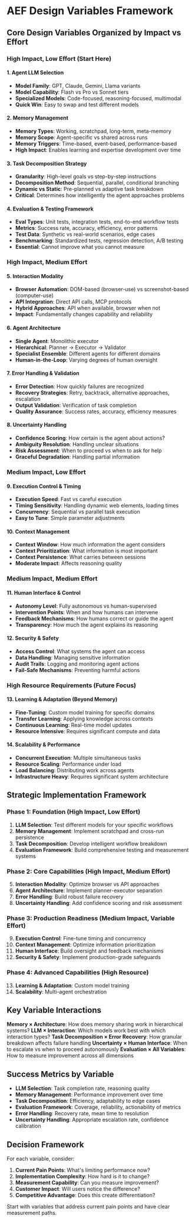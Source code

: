 # AEF Design Variables Framework

## Core Design Variables Organized by Impact vs Effort

### High Impact, Low Effort (Start Here)

#### 1. Agent LLM Selection
- **Model Family**: GPT, Claude, Gemini, Llama variants
- **Model Capability**: Flash vs Pro vs Sonnet tiers
- **Specialized Models**: Code-focused, reasoning-focused, multimodal
- **Quick Win**: Easy to swap and test different models

#### 2. Memory Management
- **Memory Types**: Working, scratchpad, long-term, meta-memory
- **Memory Scope**: Agent-specific vs shared across runs
- **Memory Triggers**: Time-based, event-based, performance-based
- **High Impact**: Enables learning and expertise development over time

#### 3. Task Decomposition Strategy
- **Granularity**: High-level goals vs step-by-step instructions
- **Decomposition Method**: Sequential, parallel, conditional branching
- **Dynamic vs Static**: Pre-planned vs adaptive task breakdown
- **Critical**: Determines how intelligently the agent approaches problems

#### 4. Evaluation & Testing Framework
- **Eval Types**: Unit tests, integration tests, end-to-end workflow tests
- **Metrics**: Success rate, accuracy, efficiency, error patterns
- **Test Data**: Synthetic vs real-world scenarios, edge cases
- **Benchmarking**: Standardized tests, regression detection, A/B testing
- **Essential**: Cannot improve what you cannot measure

### High Impact, Medium Effort

#### 5. Interaction Modality
- **Browser Automation**: DOM-based (browser-use) vs screenshot-based (computer-use)
- **API Integration**: Direct API calls, MCP protocols
- **Hybrid Approaches**: API when available, browser when not
- **Impact**: Fundamentally changes capability and reliability

#### 6. Agent Architecture
- **Single Agent**: Monolithic executor
- **Hierarchical**: Planner → Executor → Validator
- **Specialist Ensemble**: Different agents for different domains
- **Human-in-the-Loop**: Varying degrees of human oversight

#### 7. Error Handling & Validation
- **Error Detection**: How quickly failures are recognized
- **Recovery Strategies**: Retry, backtrack, alternative approaches, escalation
- **Output Validation**: Verification of task completion
- **Quality Assurance**: Success rates, accuracy, efficiency measures

#### 8. Uncertainty Handling
- **Confidence Scoring**: How certain is the agent about actions?
- **Ambiguity Resolution**: Handling unclear situations
- **Risk Assessment**: When to proceed vs when to ask for help
- **Graceful Degradation**: Handling partial information

### Medium Impact, Low Effort

#### 9. Execution Control & Timing
- **Execution Speed**: Fast vs careful execution
- **Timing Sensitivity**: Handling dynamic web elements, loading times
- **Concurrency**: Sequential vs parallel task execution
- **Easy to Tune**: Simple parameter adjustments

#### 10. Context Management
- **Context Window**: How much information the agent considers
- **Context Prioritization**: What information is most important
- **Context Persistence**: What carries between sessions
- **Moderate Impact**: Affects reasoning quality

### Medium Impact, Medium Effort

#### 11. Human Interface & Control
- **Autonomy Level**: Fully autonomous vs human-supervised
- **Intervention Points**: When and how humans can intervene
- **Feedback Mechanisms**: How humans correct or guide the agent
- **Transparency**: How much the agent explains its reasoning

#### 12. Security & Safety
- **Access Control**: What systems the agent can access
- **Data Handling**: Managing sensitive information
- **Audit Trails**: Logging and monitoring agent actions
- **Fail-Safe Mechanisms**: Preventing harmful actions

### High Resource Requirements (Future Focus)

#### 13. Learning & Adaptation (Beyond Memory)
- **Fine-Tuning**: Custom model training for specific domains
- **Transfer Learning**: Applying knowledge across contexts
- **Continuous Learning**: Real-time model updates
- **Resource Intensive**: Requires significant compute and data

#### 14. Scalability & Performance
- **Concurrent Execution**: Multiple simultaneous tasks
- **Resource Scaling**: Performance under load
- **Load Balancing**: Distributing work across agents
- **Infrastructure Heavy**: Requires significant system architecture

## Strategic Implementation Framework

### Phase 1: Foundation (High Impact, Low Effort)
1. **LLM Selection**: Test different models for your specific workflows
2. **Memory Management**: Implement scratchpad and cross-run persistence
3. **Task Decomposition**: Develop intelligent workflow breakdown
4. **Evaluation Framework**: Build comprehensive testing and measurement systems

### Phase 2: Core Capabilities (High Impact, Medium Effort)
5. **Interaction Modality**: Optimize browser vs API approaches
6. **Agent Architecture**: Implement planner-executor separation
7. **Error Handling**: Build robust failure recovery
8. **Uncertainty Handling**: Add confidence scoring and risk assessment

### Phase 3: Production Readiness (Medium Impact, Variable Effort)
9. **Execution Control**: Fine-tune timing and concurrency
10. **Context Management**: Optimize information prioritization
11. **Human Interface**: Build oversight and feedback mechanisms
12. **Security & Safety**: Implement production-grade safeguards

### Phase 4: Advanced Capabilities (High Resource)
13. **Learning & Adaptation**: Custom model training
14. **Scalability**: Multi-agent orchestration

## Key Variable Interactions

**Memory × Architecture**: How does memory sharing work in hierarchical systems?
**LLM × Interaction**: Which models work best with which interaction types?
**Task Decomposition × Error Recovery**: How granular breakdown affects failure handling
**Uncertainty × Human Interface**: When to escalate vs when to proceed autonomously
**Evaluation × All Variables**: How to measure improvement across all dimensions

## Success Metrics by Variable

- **LLM Selection**: Task completion rate, reasoning quality
- **Memory Management**: Performance improvement over time
- **Task Decomposition**: Efficiency, adaptability to edge cases
- **Evaluation Framework**: Coverage, reliability, actionability of metrics
- **Error Handling**: Recovery rate, mean time to resolution
- **Uncertainty Handling**: Appropriate escalation rate, confidence calibration

## Decision Framework

For each variable, consider:
1. **Current Pain Points**: What's limiting performance now?
2. **Implementation Complexity**: How hard is it to change?
3. **Measurement Capability**: Can you measure improvement?
4. **Customer Impact**: Will users notice the difference?
5. **Competitive Advantage**: Does this create differentiation?

Start with variables that address current pain points and have clear measurement paths. 